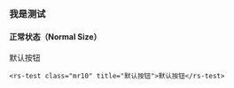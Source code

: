 ### 我是测试

#### 正常状态（Normal Size）


<div class="component-wrapper">
    <rs-test class="mr10" title="默认按钮">默认按钮</rs-test>
</div>

```vue
<rs-test class="mr10" title="默认按钮">默认按钮</rs-test>
```